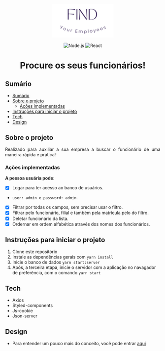 <p align="center">
  <img alt="logo da findLogo" src="src/assets/image/findLogo.png" width="200px">
</p>

<p align="center">
  <img src="https://img.shields.io/badge/Node.js-16.10.0-purple" alt="Node.js">
  <img src="https://img.shields.io/badge/React-18.1.0-pink" alt="React">
</p>

<h1 align="center">Procure os seus funcionários!</h1>

## Sumário

- [Sumário](#sumário)
- [Sobre o projeto](#sobre-o-projeto)
  - [Ações implementadas](#ações-implementadas)
- [Instruções para iniciar o projeto](#instruções-para-iniciar-o-projeto)
- [Tech](#tech)
- [Design](#design)

## Sobre o projeto

<p align="justify">Realizado para auxiliar a sua empresa a buscar o funcionário de uma maneira rápida e prática!
  
### Ações implementadas 
  
**A pessoa usuária pode:**  
- [X] Logar para ter acesso ao banco de usuários.
-  `user: admin e password: admin`.
- [X] Filtrar por todas os campos, sem precisar usar o filtro.
- [X] Filtrar pelo funcionário, filial e também pela matrícula pelo do filtro.
- [X] Deletar funcionário da lista.
- [X] Ordernar em ordem alfabética através dos nomes dos funcionários. 
  
</p>

## Instruções para iniciar o projeto

1. Clone este repositório
2. Instale as dependências gerais com `yarn install`
3. Inicie o banco de dados `yarn start:server`
4. Após, a terceira etapa, inicie o servidor com a aplicação no navagador de preferência, com o comando `yarn start`

## Tech

- Axios
- Styled-components
- Js-cookie
- Json-server

## Design
- Para entender um pouco mais do conceito, você pode entrar [aqui](Design.md)
